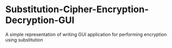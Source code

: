# Substitution-Cipher-Encryption-Decryption-GUI
A simple representation of writing GUI application for performing encryption using substitution
